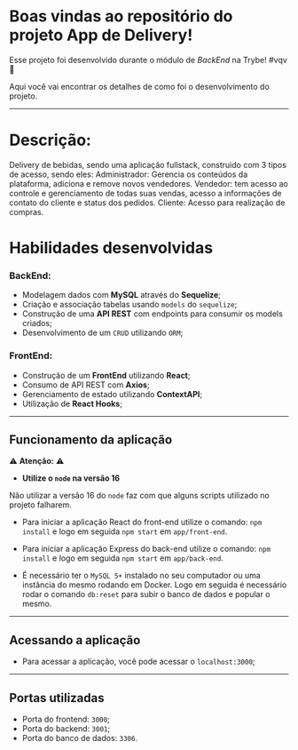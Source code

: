 # Boas vindas ao repositório do projeto App de Delivery!

Esse projeto foi desenvolvido durante o módulo de _BackEnd_ na Trybe! #vqv 🚀

Aqui você vai encontrar os detalhes de como foi o desenvolvimento do projeto.

---
# Descrição:
  Delivery de bebidas, sendo uma aplicação fullstack, construido com 3 tipos de acesso, sendo eles:
  Administrador: Gerencia os conteúdos da plataforma, adiciona e remove novos vendedores.
  Vendedor: tem acesso ao controle e gerenciamento de todas suas vendas, acesso a informações de contato do cliente e status dos pedidos.
  Cliente: Acesso para realização de compras.
  
# Habilidades desenvolvidas
### BackEnd:
 - Modelagem dados com **MySQL** através do **Sequelize**;
 - Criação e associação tabelas usando `models` do `sequelize`;
 - Construção de uma **API REST** com endpoints para consumir os models criados;
 - Desenvolvimento de um `CRUD` utilizando `ORM`;

 ### FrontEnd:
  - Construção de um **FrontEnd** utilizando **React**;
  - Consumo de API REST com **Axios**;
  - Gerenciamento de estado utilizando **ContextAPI**;
  - Utilização de **React Hooks**;
 ---

 ## Funcionamento da aplicação

⚠ **Atenção:** ⚠

- **Utilize o `node` na versão 16**

Não utilizar a versão 16 do `node` faz com  que alguns scripts utilizado no projeto falharem.


- Para iniciar a aplicação React do front-end utilize o comando: `npm install` e logo em seguida `npm start` em `app/front-end`.

- Para iniciar a aplicação Express do back-end utilize o comando: `npm install` e logo em seguida `npm start` em `app/back-end`.

- É necessário ter o `MySQL 5+` instalado no seu computador ou uma instância do mesmo rodando em Docker. Logo em seguida é necessário rodar o comando `db:reset` para subir o banco de dados e popular o mesmo. 

---

## Acessando a aplicação

- Para acessar a aplicação, você pode acessar o  `localhost:3000`;

---

## Portas utilizadas

  - Porta do frontend: `3000`;
  - Porta do backend: `3001`;
  - Porta do banco de dados: `3306`.
